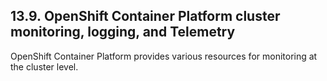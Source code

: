 ## 13.9. OpenShift Container Platform cluster monitoring, logging, and Telemetry




OpenShift Container Platform provides various resources for monitoring at the cluster level.

